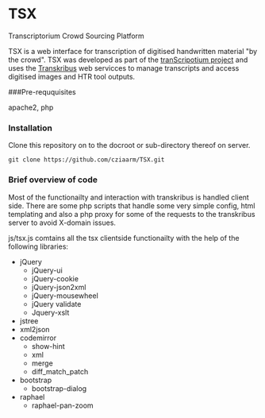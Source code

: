 # TSX
Transcriptorium Crowd Sourcing Platform

TSX is a web interface for transcription of digitised handwritten material "by the crowd". TSX was developed as part of the <a href="http://transcriptorium.eu/">tranScripotium project</a> and uses the <a href="https://transkribus.eu/Transkribus/">Transkribus</a> web servicces to manage transcripts and access digitised images and HTR tool outputs.

###Pre-reququisites

apache2, php

### Installation

Clone this repository on to the docroot or sub-directory thereof on server.

```
git clone https://github.com/cziaarm/TSX.git
```

### Brief overview of code

Most of the functionailty and interaction with transkribus is handled client side. There are some php scripts that handle some very simple config, html templating and also a php proxy for some of the requests to the transkribus server to avoid X-domain issues.

js/tsx.js comtains all the tsx clientside functionailty with the help of the following libraries:

- jQuery
  - jQuery-ui
  - jQuery-cookie
  - jQuery-json2xml
  - jQuery-mousewheel
  - jQuery validate
  - Jquery-xslt
- jstree
- xml2json
- codemirror
  - show-hint
  - xml
  - merge
  - diff_match_patch
- bootstrap
  - bootstrap-dialog
- raphael
  - raphael-pan-zoom

